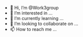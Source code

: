 - 👋 Hi, I’m @Work3group
- 👀 I’m interested in ...
- 🌱 I’m currently learning ...
- 💞️ I’m looking to collaborate on ...
- 📫 How to reach me ...

<!---
Work3group/Work3group is a ✨ special ✨ repository because its `README.md` (this file) appears on your GitHub profile.
You can click the Preview link to take a look at your changes.
--->
